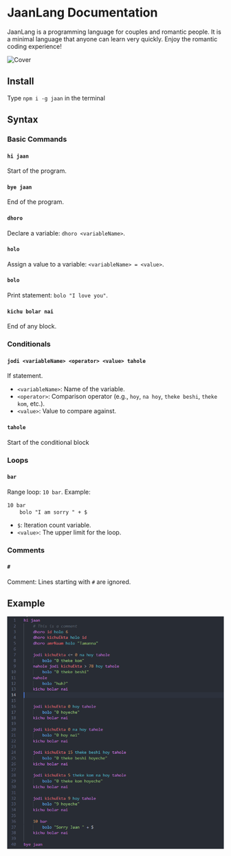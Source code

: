 # JaanLang Documentation

JaanLang is a programming language for couples and romantic people. It is a minimal language that anyone can learn very quickly. Enjoy the romantic coding experience!

![Cover](https://github.com/itsfuad/JaanLang/blob/main/cover.png)

## Install
Type `npm i -g jaan` in the terminal

## Syntax

### Basic Commands

#### `hi jaan`
Start of the program.

#### `bye jaan`
End of the program.

#### `dhoro`
Declare a variable: `dhoro <variableName>`.

#### `holo`
Assign a value to a variable: `<variableName> = <value>`.

#### `bolo`
Print statement: `bolo "I love you"`.

#### `kichu bolar nai`
End of any block.

### Conditionals

#### `jodi <variableName> <operator> <value> tahole`
If statement.

- `<variableName>`: Name of the variable.
- `<operator>`: Comparison operator (e.g., `hoy`, `na hoy`, `theke beshi`, `theke kom`, etc.).
- `<value>`: Value to compare against.

#### `tahole`
Start of the conditional block

### Loops

#### `bar`
Range loop: `10 bar`.
Example: 
```jaan
10 bar
    bolo "I am sorry " + $
```

- `$`: Iteration count variable.
- `<value>`: The upper limit for the loop.

### Comments

#### `#`
Comment: Lines starting with `#` are ignored.

## Example

![Example Code](./example.png)
